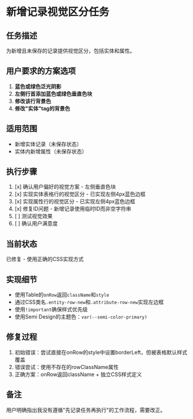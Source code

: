 # 新增记录视觉区分任务

## 任务描述
为新增且未保存的记录提供视觉区分，包括实体和属性。

## 用户要求的方案选项
1. **蓝色或绿色泛光阴影**
2. **左侧行首添加蓝色或绿色垂直色块**
3. **修改该行背景色**
4. **修改"实体"tag的背景色**

## 适用范围
- 新增实体记录（未保存状态）
- 实体内新增属性（未保存状态）

## 执行步骤
1. [x] 确认用户偏好的视觉方案 - 左侧垂直色块
2. [x] 实现实体表格行的视觉区分 - 已实现左侧4px蓝色边框
3. [x] 实现属性行的视觉区分 - 已实现左侧4px蓝色边框
4. [x] 修复ID问题 - 新增记录使用临时ID而非空字符串
5. [ ] 测试视觉效果
6. [ ] 确认用户满意度

## 当前状态
已修复 - 使用正确的CSS实现方式

## 实现细节
- 使用Table的`onRow`返回`className`和`style`
- 通过CSS类名`.entity-row-new`和`.attribute-row-new`实现左边框
- 使用`!important`确保样式优先级
- 使用Semi Design的主题色：`var(--semi-color-primary)`

## 修复过程
1. 初始错误：尝试直接在onRow的style中设置borderLeft，但被表格默认样式覆盖
2. 错误尝试：使用不存在的rowClassName属性
3. 正确方案：onRow返回className + 独立CSS样式定义

## 备注
用户明确指出我没有遵循"先记录任务再执行"的工作流程，需要改正。
